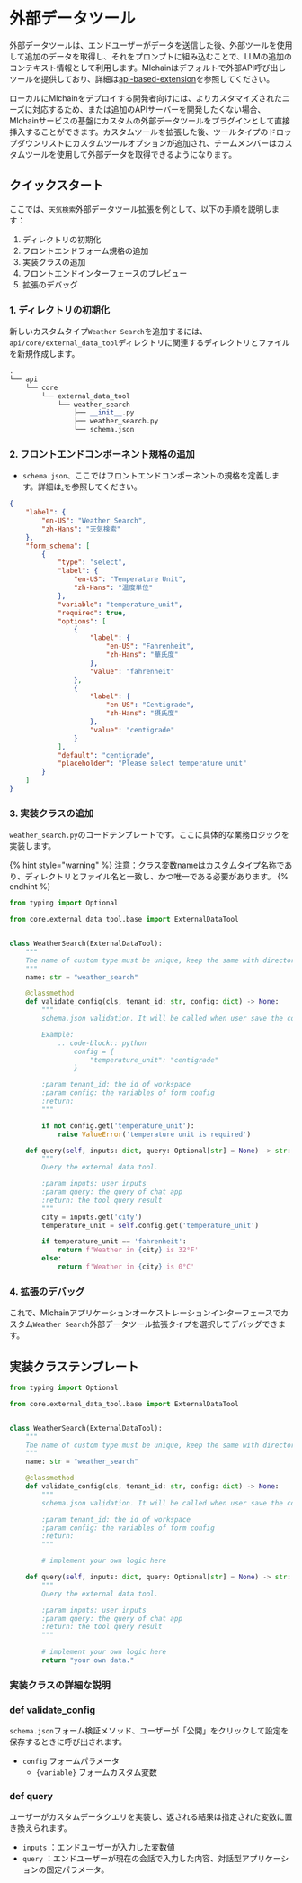 # 外部データツール

外部データツールは、エンドユーザーがデータを送信した後、外部ツールを使用して追加のデータを取得し、それをプロンプトに組み込むことで、LLMの追加のコンテキスト情報として利用します。Mlchainはデフォルトで外部API呼び出しツールを提供しており、詳細は[api-based-extension](../api-based-extension/ "mention")を参照してください。

ローカルにMlchainをデプロイする開発者向けには、よりカスタマイズされたニーズに対応するため、または追加のAPIサーバーを開発したくない場合、Mlchainサービスの基盤にカスタムの外部データツールをプラグインとして直接挿入することができます。カスタムツールを拡張した後、ツールタイプのドロップダウンリストにカスタムツールオプションが追加され、チームメンバーはカスタムツールを使用して外部データを取得できるようになります。

## クイックスタート

ここでは、`天気検索`外部データツール拡張を例として、以下の手順を説明します：

1. ディレクトリの初期化
2. フロントエンドフォーム規格の追加
3. 実装クラスの追加
4. フロントエンドインターフェースのプレビュー
5. 拡張のデバッグ

### 1. **ディレクトリの初期化**

新しいカスタムタイプ`Weather Search`を追加するには、`api/core/external_data_tool`ディレクトリに関連するディレクトリとファイルを新規作成します。

```python
.
└── api
    └── core
        └── external_data_tool
            └── weather_search
                ├── __init__.py
                ├── weather_search.py
                └── schema.json
```

### 2. **フロントエンドコンポーネント規格の追加**

* `schema.json`、ここではフロントエンドコンポーネントの規格を定義します。詳細は[.](./ "mention")を参照してください。

```json
{
    "label": {
        "en-US": "Weather Search",
        "zh-Hans": "天気検索"
    },
    "form_schema": [
        {
            "type": "select",
            "label": {
                "en-US": "Temperature Unit",
                "zh-Hans": "温度単位"
            },
            "variable": "temperature_unit",
            "required": true,
            "options": [
                {
                    "label": {
                        "en-US": "Fahrenheit",
                        "zh-Hans": "華氏度"
                    },
                    "value": "fahrenheit"
                },
                {
                    "label": {
                        "en-US": "Centigrade",
                        "zh-Hans": "摂氏度"
                    },
                    "value": "centigrade"
                }
            ],
            "default": "centigrade",
            "placeholder": "Please select temperature unit"
        }
    ]
}
```

### 3. 実装クラスの追加

`weather_search.py`のコードテンプレートです。ここに具体的な業務ロジックを実装します。

{% hint style="warning" %}
注意：クラス変数nameはカスタムタイプ名称であり、ディレクトリとファイル名と一致し、かつ唯一である必要があります。
{% endhint %}

```python
from typing import Optional

from core.external_data_tool.base import ExternalDataTool


class WeatherSearch(ExternalDataTool):
    """
    The name of custom type must be unique, keep the same with directory and file name.
    """
    name: str = "weather_search"

    @classmethod
    def validate_config(cls, tenant_id: str, config: dict) -> None:
        """
        schema.json validation. It will be called when user save the config.

        Example:
            .. code-block:: python
                config = {
                    "temperature_unit": "centigrade"
                }

        :param tenant_id: the id of workspace
        :param config: the variables of form config
        :return:
        """

        if not config.get('temperature_unit'):
            raise ValueError('temperature unit is required')

    def query(self, inputs: dict, query: Optional[str] = None) -> str:
        """
        Query the external data tool.

        :param inputs: user inputs
        :param query: the query of chat app
        :return: the tool query result
        """
        city = inputs.get('city')
        temperature_unit = self.config.get('temperature_unit')

        if temperature_unit == 'fahrenheit':
            return f'Weather in {city} is 32°F'
        else:
            return f'Weather in {city} is 0°C'
```

<!-- ### 4. **フロントエンドインターフェースのプレビュー**

上記の手順を実行し、サービスを実行すると、新しいカスタムタイプが表示されます。

Image todo -->

### 4. **拡張のデバッグ**

これで、Mlchainアプリケーションオーケストレーションインターフェースでカスタム`Weather Search`外部データツール拡張タイプを選択してデバッグできます。

## 実装クラステンプレート

```python
from typing import Optional

from core.external_data_tool.base import ExternalDataTool


class WeatherSearch(ExternalDataTool):
    """
    The name of custom type must be unique, keep the same with directory and file name.
    """
    name: str = "weather_search"

    @classmethod
    def validate_config(cls, tenant_id: str, config: dict) -> None:
        """
        schema.json validation. It will be called when user save the config.

        :param tenant_id: the id of workspace
        :param config: the variables of form config
        :return:
        """

        # implement your own logic here

    def query(self, inputs: dict, query: Optional[str] = None) -> str:
        """
        Query the external data tool.

        :param inputs: user inputs
        :param query: the query of chat app
        :return: the tool query result
        """
       
        # implement your own logic here
        return "your own data."
```

### 実装クラスの詳細な説明

### def validate\_config

`schema.json`フォーム検証メソッド、ユーザーが「公開」をクリックして設定を保存するときに呼び出されます。

* `config` フォームパラメータ
  * `{variable}` フォームカスタム変数

### def query

ユーザーがカスタムデータクエリを実装し、返される結果は指定された変数に置き換えられます。

* `inputs` ：エンドユーザーが入力した変数値
* `query` ：エンドユーザーが現在の会話で入力した内容、対話型アプリケーションの固定パラメータ。